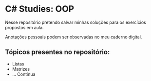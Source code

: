 # C# Studies: OOP

Nesse repositório pretendo salvar minhas soluções para os exercícios propostos em aula.


Anotações pessoais podem ser observadas no meu caderno digital.

## Tópicos presentes no repositório:
- Listas
- Matrizes
- ... Continua